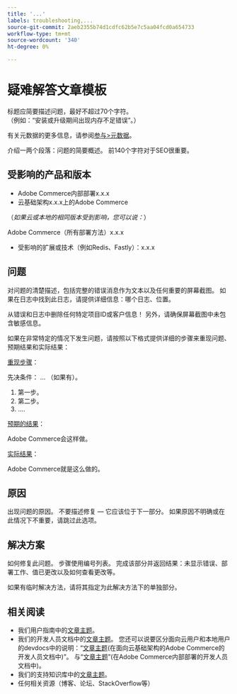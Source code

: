 ```yaml
---
title: '...'
labels: troubleshooting,...
source-git-commit: 2aeb2355b74d1cdfc62b5e7c5aa04fcd0a654733
workflow-type: tm+mt
source-wordcount: '340'
ht-degree: 0%

---
```



# 疑难解答文章模板

标题应简要描述问题，最好不超过70个字符。<br/>
（例如：“安装或升级期间出现内存不足错误”。）

有关元数据的更多信息，请参阅[参与>元数据](../../CONTRIBUTING.md#metadata)。

介绍一两个段落：问题的简要概述。 前140个字符对于SEO很重要。

## 受影响的产品和版本

* Adobe Commerce内部部署x.x.x
* 云基础架构x.x.x上的Adobe Commerce

（*如果云或本地的相同版本受到影响，您可以说：*）

Adobe Commerce（所有部署方法）x.x.x

* 受影响的扩展或技术（例如Redis、Fastly）：x.x.x

## 问题

对问题的清楚描述，包括完整的错误消息作为文本以及任何重要的屏幕截图。
如果在日志中找到此日志，请提供详细信息：哪个日志、位置。

从错误和日志中删除任何特定项目ID或客户信息！ 另外，请确保屏幕截图中未包含敏感信息。

如果在非常特定的情况下发生问题，请按照以下格式提供详细的步骤来重现问题、预期结果和实际结果：

<u>重现步骤</u>：

先决条件： ... （如果有）。

1. 第一步。
1. 第二步。
1. ....

<u>预期的结果</u>：

Adobe Commerce会这样做。

<u>实际结果</u>：

Adobe Commerce就是这么做的。

## 原因

出现问题的原因。 不要描述修复 — 它应该位于下一部分。 如果原因不明确或在此情况下不重要，请跳过此选项。

## 解决方案

如何修复此问题。 步骤使用编号列表。
完成该部分并返回结果：未显示错误、部署工作、值已更改以及如何查看更改等。

如果有临时解决方法，请将其指定为此解决方法下的单独部分。

## 相关阅读

* 我们用户指南中的[文章主题](https://experienceleague.adobe.com/zh-hans/docs/commerce-admin/user-guides/home)。
* 我们的开发人员文档中的[文章主题](https://developer.adobe.com/commerce/docs/)。 您还可以说要区分面向云用户和本地用户的devdocs中的说明：“[文章主题](https://developer.adobe.com/commerce/docs/)(在面向云基础架构的Adobe Commerce的开发人员文档中)”。 与“[文章主题](https://developer.adobe.com/commerce/docs/)”(在Adobe Commerce内部部署的开发人员文档中)。
* 我们的支持知识库中的[文章主题](https://support.magento.com/hc/en-us)。
* 任何相关资源（博客、论坛、StackOverflow等）
